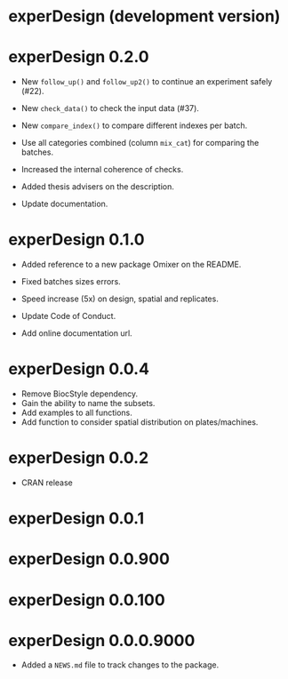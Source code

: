 # experDesign (development version)

# experDesign 0.2.0

* New `follow_up()` and `follow_up2()` to continue an experiment safely (#22). 

* New `check_data()` to check the input data (#37).

* New `compare_index()` to compare different indexes per batch.

* Use all categories combined (column `mix_cat`) for comparing the batches.

* Increased the internal coherence of checks.

* Added thesis advisers on the description.

* Update documentation.

# experDesign 0.1.0

* Added reference to a new package Omixer on the README. 

* Fixed batches sizes errors.

* Speed increase (5x) on design, spatial and replicates.

* Update Code of Conduct.

* Add online documentation url.

# experDesign 0.0.4

* Remove BiocStyle dependency.
* Gain the ability to name the subsets.
* Add examples to all functions.
* Add function to consider spatial distribution on plates/machines.

# experDesign 0.0.2

* CRAN release

# experDesign 0.0.1

# experDesign 0.0.900

# experDesign 0.0.100

# experDesign 0.0.0.9000

* Added a `NEWS.md` file to track changes to the package.
